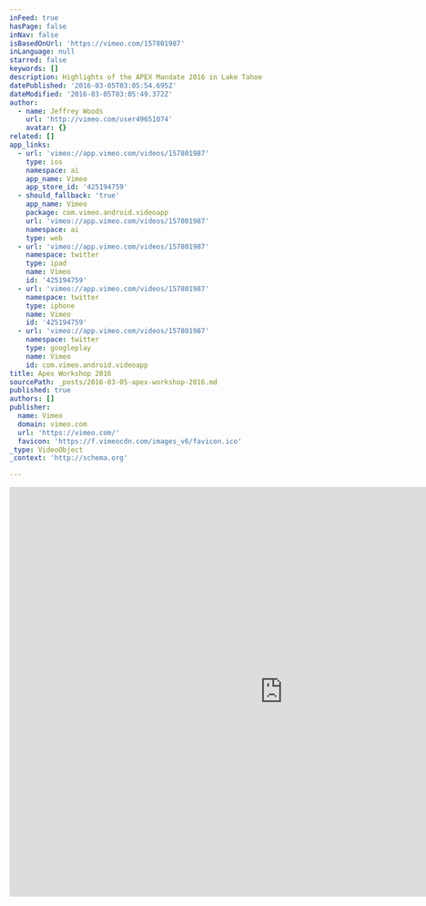 ```yaml
---
inFeed: true
hasPage: false
inNav: false
isBasedOnUrl: 'https://vimeo.com/157801987'
inLanguage: null
starred: false
keywords: []
description: Highlights of the APEX Mandate 2016 in Lake Tahoe
datePublished: '2016-03-05T03:05:54.695Z'
dateModified: '2016-03-05T03:05:49.372Z'
author:
  - name: Jeffrey Woods
    url: 'http://vimeo.com/user49651074'
    avatar: {}
related: []
app_links:
  - url: 'vimeo://app.vimeo.com/videos/157801987'
    type: ios
    namespace: ai
    app_name: Vimeo
    app_store_id: '425194759'
  - should_fallback: 'true'
    app_name: Vimeo
    package: com.vimeo.android.videoapp
    url: 'vimeo://app.vimeo.com/videos/157801987'
    namespace: ai
    type: web
  - url: 'vimeo://app.vimeo.com/videos/157801987'
    namespace: twitter
    type: ipad
    name: Vimeo
    id: '425194759'
  - url: 'vimeo://app.vimeo.com/videos/157801987'
    namespace: twitter
    type: iphone
    name: Vimeo
    id: '425194759'
  - url: 'vimeo://app.vimeo.com/videos/157801987'
    namespace: twitter
    type: googleplay
    name: Vimeo
    id: com.vimeo.android.videoapp
title: Apex Workshop 2016
sourcePath: _posts/2016-03-05-apex-workshop-2016.md
published: true
authors: []
publisher:
  name: Vimeo
  domain: vimeo.com
  url: 'https://vimeo.com/'
  favicon: 'https://f.vimeocdn.com/images_v6/favicon.ico'
_type: VideoObject
_context: 'http://schema.org'

---
```

<iframe src="https://cdn.embedly.com/widgets/media.html?src=https%3A%2F%2Fplayer.vimeo.com%2Fvideo%2F157801987&amp;url=https%3A%2F%2Fvimeo.com%2F157801987&amp;image=http%3A%2F%2Fi.vimeocdn.com%2Fvideo%2F559158309_960.jpg&amp;key=b7d04c9b404c499eba89ee7072e1c4f7&amp;type=text%2Fhtml&amp;schema=vimeo" width="960" height="720" scrolling="no" frameborder="0" allowfullscreen="allowfullscreen" style=""></iframe>